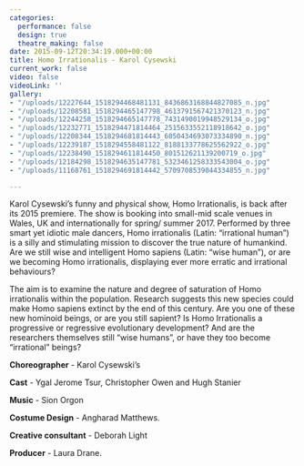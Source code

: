 ```yaml
---
categories:
  performance: false
  design: true
  theatre_making: false
date: 2015-09-12T20:34:19.000+00:00
title: Homo Irrationalis - Karol Cysewski
current_work: false
video: false
videoLink: ''
gallery:
- "/uploads/12227644_1518294468481131_8436863168844827085_n.jpg"
- "/uploads/12208581_1518294465147798_4613791567421370123_n.jpg"
- "/uploads/12244258_1518294665147778_7431490019948529134_o.jpg"
- "/uploads/12232771_1518294471814464_2515633552118918642_o.jpg"
- "/uploads/12208344_1518294681814443_6050434693073334890_n.jpg"
- "/uploads/12239187_1518294558481122_8188133778625562922_o.jpg"
- "/uploads/12238490_1518294611814450_801512621139200719_o.jpg"
- "/uploads/12184298_1518294635147781_5323461258333543004_o.jpg"
- "/uploads/11168761_1518294691814442_5709708539044334855_n.jpg"

---
```

Karol Cysewski’s funny and physical show, Homo Irrationalis, is back after its 2015 premiere. The show is booking into small-mid scale venues in Wales, UK and internationally for spring/ summer 2017. Performed by three smart yet idiotic male dancers, Homo irrationalis (Latin: “irrational human”) is a silly and stimulating mission to discover the true nature of humankind. Are we still wise and intelligent Homo sapiens (Latin: “wise human”), or are we becoming Homo irrationalis, displaying ever more erratic and irrational behaviours?

The aim is to examine the nature and degree of saturation of Homo irrationalis within the population. Research suggests this new species could make Homo sapiens extinct by the end of this century. Are you one of these new hominoid beings, or are you still sapient? Is Homo Irrationalis a progressive or regressive evolutionary development? And are the researchers themselves still “wise humans”, or have they too become “irrational” beings?

**Choreographer** - Karol Cysewski’s

**Cast** - Ygal Jerome Tsur, Christopher Owen and Hugh Stanier

**Music** -  Sion Orgon

**Costume Design** - Angharad Matthews.

**Creative consultant** - Deborah Light

**Producer** - Laura Drane.